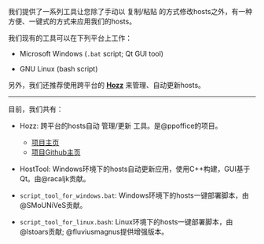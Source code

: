 我们提供了一系列工具让您除了手动以 复制/粘贴 的方式修改hosts之外，有一种方便、一键式的方式来应用我们的hosts。

我们现有的工具可以在下列平台上工作：

- Microsoft Windows (`.bat` script; Qt GUI tool)

- GNU Linux (bash script)

另外，我们还推荐使用跨平台的 [**Hozz**](http://ppoffice.github.io/Hozz) 来管理、自动更新hosts。

-----------------------------------

目前，我们共有：

- Hozz: 跨平台的hosts自动 管理/更新 工具。是@ppoffice的项目。

    - [项目主页](http://ppoffice.github.io/Hozz)
    - [项目Github主页](https://github.com/ppoffice/Hozz)

- HostTool: Windows环境下的hosts自动更新应用，使用C++构建，GUI基于Qt。由@racaljk贡献。

- `script_tool_for_windows.bat`: Windows环境下的hosts一键部署脚本，由@SMoUNiVeS贡献。

- `script_tool_for_linux.bash`: Linux环境下的hosts一键部署脚本，由@lstoars贡献; @fluviusmagnus提供增强版本。
